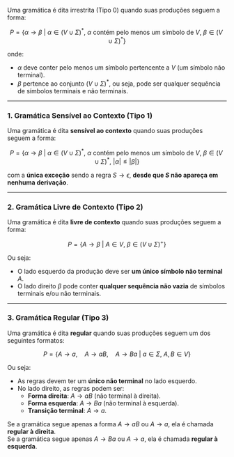 Uma gramática é dita irrestrita (Tipo 0) quando suas produções seguem a forma:  

$$
P = \left\{ \alpha \rightarrow \beta \ \Big| \ \alpha \in (V \cup \Sigma)^{*}, \ \alpha \text{ contém pelo menos um símbolo de } V, \ \beta \in (V \cup \Sigma)^{*} \right\}
$$

onde:  
- $\alpha$ deve conter pelo menos um símbolo pertencente a $V$ (um símbolo não terminal).  
- $\beta$ pertence ao conjunto $(V \cup \Sigma)^{*}$, ou seja, pode ser qualquer sequência de símbolos terminais e não terminais.  

---

### **1. Gramática Sensível ao Contexto (Tipo 1)**  
Uma gramática é dita **sensível ao contexto** quando suas produções seguem a forma:  

$$
P = \{ \alpha \rightarrow \beta \ \Big| \ \alpha \in (V \cup \Sigma)^{*}, \ \alpha \text{ contém pelo menos um símbolo de } V, \ \beta \in (V \cup \Sigma)^{*}, \ |\alpha| \leq |\beta| \}
$$

com a **única exceção** sendo a regra $S \to \epsilon$, **desde que $S$ não apareça em nenhuma derivação**.  

---

### **2. Gramática Livre de Contexto (Tipo 2)**  
Uma gramática é dita **livre de contexto** quando suas produções seguem a forma:  

$$
P = \{ A \rightarrow \beta \ \Big| \ A \in V, \ \beta \in (V \cup \Sigma)^{+} \}
$$

Ou seja:  
- O lado esquerdo da produção deve ser **um único símbolo não terminal** $A$.  
- O lado direito $\beta$ pode conter **qualquer sequência não vazia** de símbolos terminais e/ou não terminais.  

---

### **3. Gramática Regular (Tipo 3)**  
Uma gramática é dita **regular** quando suas produções seguem um dos seguintes formatos:  

$$
P = \{ A \rightarrow a, \quad A \rightarrow aB, \quad A \rightarrow Ba \ \Big| \ a \in \Sigma, \ A, B \in V \}
$$

Ou seja:  
- As regras devem ter um **único não terminal** no lado esquerdo.  
- No lado direito, as regras podem ser:
  - **Forma direita**: $A \rightarrow aB$ (não terminal à direita).  
  - **Forma esquerda**: $A\rightarrow Ba$ (não terminal à esquerda).  
  - **Transição terminal**: $A \rightarrow a$.  

Se a gramática segue apenas a forma $A \to aB$ ou $A \to a$, ela é chamada **regular à direita**.  
Se a gramática segue apenas $A \to Ba$ ou $A \to a$, ela é chamada **regular à esquerda**.  

